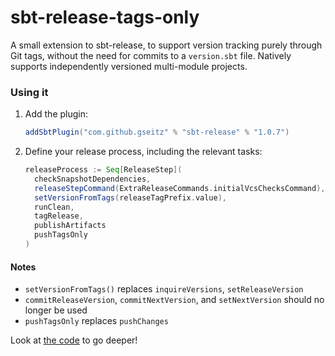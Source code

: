 # sbt-release-tags-only
A small extension to sbt-release, to support version tracking purely through Git tags, without the need for commits
to a `version.sbt` file.  Natively supports independently versioned multi-module projects.

### Using it
1.  Add the plugin:
    ```sbt
    addSbtPlugin("com.github.gseitz" % "sbt-release" % "1.0.7")
    ```
2.  Define your release process, including the relevant tasks:
    ```sbt
    releaseProcess := Seq[ReleaseStep](
      checkSnapshotDependencies,
      releaseStepCommand(ExtraReleaseCommands.initialVcsChecksCommand),
      setVersionFromTags(releaseTagPrefix.value),
      runClean,
      tagRelease,
      publishArtifacts
      pushTagsOnly
    )
    ```

#### Notes
-  `setVersionFromTags()` replaces `inquireVersions`, `setReleaseVersion`
-  `commitReleaseVersion`, `commitNextVersion`, and `setNextVersion` should no longer be used
-  `pushTagsOnly` replaces `pushChanges`

Look at [the code](src/main/scala/TagsOnly.scala) to go deeper!
